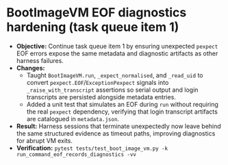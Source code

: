# BootImageVM EOF diagnostics hardening (task queue item 1)

- **Objective:** Continue task queue item 1 by ensuring unexpected `pexpect` EOF
  errors expose the same metadata and diagnostic artifacts as other harness
  failures.
- **Changes:**
  - Taught `BootImageVM.run`, `_expect_normalised`, and `_read_uid` to convert
    `pexpect.EOF`/`ExceptionPexpect` signals into `_raise_with_transcript`
    assertions so serial output and login transcripts are persisted alongside
    metadata entries.
  - Added a unit test that simulates an EOF during `run` without requiring the
    real `pexpect` dependency, verifying that login transcript artifacts are
    catalogued in `metadata.json`.
- **Result:** Harness sessions that terminate unexpectedly now leave behind the
  same structured evidence as timeout paths, improving diagnostics for abrupt VM
  exits.
- **Verification:** `pytest tests/test_boot_image_vm.py -k run_command_eof_records_diagnostics -vv`
